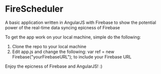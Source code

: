 FireScheduler
=============

A basic application written in AngularJS with Firebase to show the potential power of the real-time data syncing epicness of Firebase

To get the app work on your local machine, simple do the following:

1. Clone the repo to your local machine
2. Edit app.js and change the following:
   var ref = new Firebase("yourFirebaseURL"); to include your Firebase URL
   
Enjoy the epicness of Firebase and AngularJS! :)
